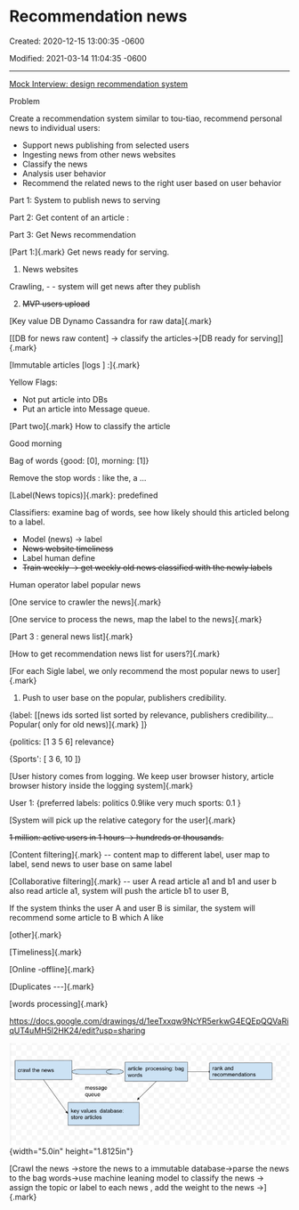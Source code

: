 # Recommendation news

Created: 2020-12-15 13:00:35 -0600

Modified: 2021-03-14 11:04:35 -0600

---

[Mock Interview: design recommendation system](https://www.youtube.com/watch?v=JyPE7STy4W4&t=1688s)





Problem

Create a recommendation system similar to tou-tiao, recommend personal news to individual users:

- Support news publishing from selected users
- Ingesting news from other news websites
- Classify the news
- Analysis user behavior
- Recommend the related news to the right user based on user behavior







Part 1: System to publish news to serving



Part 2: Get content of an article :



Part 3: Get News recommendation







[Part 1:]{.mark} Get news ready for serving.

1.  News websites

Crawling, - - system will get news after they publish

2.  ~~MVP users upload~~





[Key value DB Dynamo Cassandra for raw data]{.mark}

[[DB for news raw content]<Immutable> -> classify the articles->[DB ready for serving]]{.mark}

[Immutable articles [logs ] :]{.mark}







Yellow Flags:

- Not put article into DBs
- Put an article into Message queue.



[Part two]{.mark} How to classify the article



Good morning



Bag of words {good: [0], morning: [1]}



Remove the stop words : like the, a ...



[Label(News topics)]{.mark}: predefined



Classifiers: examine bag of words, see how likely should this articled belong to a label.

- Model (news) -> label
- ~~News website timeliness~~
- Label human define
- ~~Train weekly -> get weekly old news classified with the newly labels~~

Human operator label popular news











[One service to crawler the news]{.mark}

[One service to process the news, map the label to the news]{.mark}





[Part 3 : general news list]{.mark}



[How to get recommendation news list for users?]{.mark}



[For each Sigle label, we only recommend the most popular news to user]{.mark}



1.  Push to user base on the popular, publishers credibility.



{label: [[news ids sorted list sorted by relevance, publishers credibility... Popular( only for old news)]{.mark} ]}



{politics: [1 3 5 6] relevance}

{Sports': [ 3 6, 10 ]}





[User history comes from logging. We keep user browser history, article browser history inside the logging system]{.mark}





User 1: {preferred labels: politics 0.9like very much sports: 0.1 }



[System will pick up the relative category for the user]{.mark}



~~1 million: active users in 1 hours -> hundreds or thousands.~~



[Content filtering]{.mark} -- content map to different label, user map to label, send news to user base on same label



[Collaborative filtering]{.mark} -- user A read article a1 and b1 and user b also read article a1, system will push the article b1 to user B,



If the system thinks the user A and user B is similar, the system will recommend some article to B which A like

[other]{.mark}

[Timeliness]{.mark}



[Online -offline]{.mark}



[Duplicates ---]{.mark}



[words processing]{.mark}







<https://docs.google.com/drawings/d/1eeTxxqw9NcYR5erkwG4EQEpQQVaRiqUT4uMH5l2HK24/edit?usp=sharing>



![crawl the news article processing: bag words message queue key values database: store articles rank and recommendations ](../../media/Stream^JSearch-Recommand-Recommendation-news-image1.png){width="5.0in" height="1.8125in"}





[Crawl the news ->store the news to a immutable database->parse the news to the bag words->use machine leaning model to classify the news -> assign the topic or label to each news , add the weight to the news ->]{.mark}

